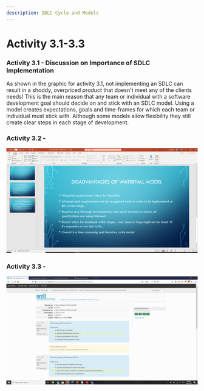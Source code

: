 ```yaml
---
description: SDLC Cycle and Models
---
```


# Activity 3.1-3.3

### Activity 3.1 - Discussion on Importance of SDLC Implementation

As shown in the graphic for activity 3.1, not implementing an SDLC can result in a shoddy, overpriced product that doesn't meet any of the clients needs! This is the main reason that any team or individual with a software development goal should decide on and stick with an SDLC model. Using a model creates expectations, goals and time-frames for which each team or individual must stick with. Although some models allow flexibility they still create clear steps in each stage of development.

### Activity 3.2 - 

![Our presentation focused on the waterfall model. We completed slides for our presentation, this is mine. ](../.gitbook/assets/image%20%282%29.png)

### Activity 3.3 -

![Completed Quiz](../.gitbook/assets/screenshot-5.png)





